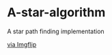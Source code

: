 # A-star-algorithm
A star path finding implementation

<a href="https://imgflip.com/gif/5ng74e">via Imgflip</a></p></div>
